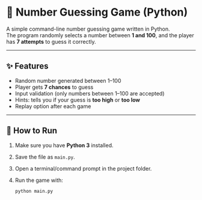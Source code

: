 # 🎲 Number Guessing Game (Python)

A simple command-line number guessing game written in Python.  
The program randomly selects a number between **1 and 100**, and the player has **7 attempts** to guess it correctly.

---

## ✨ Features
- Random number generated between 1–100
- Player gets **7 chances** to guess
- Input validation (only numbers between 1–100 are accepted)
- Hints: tells you if your guess is **too high** or **too low**
- Replay option after each game

---

## 🚀 How to Run
1. Make sure you have **Python 3** installed.
2. Save the file as `main.py`.
3. Open a terminal/command prompt in the project folder.
4. Run the game with:

   ```bash
   python main.py
